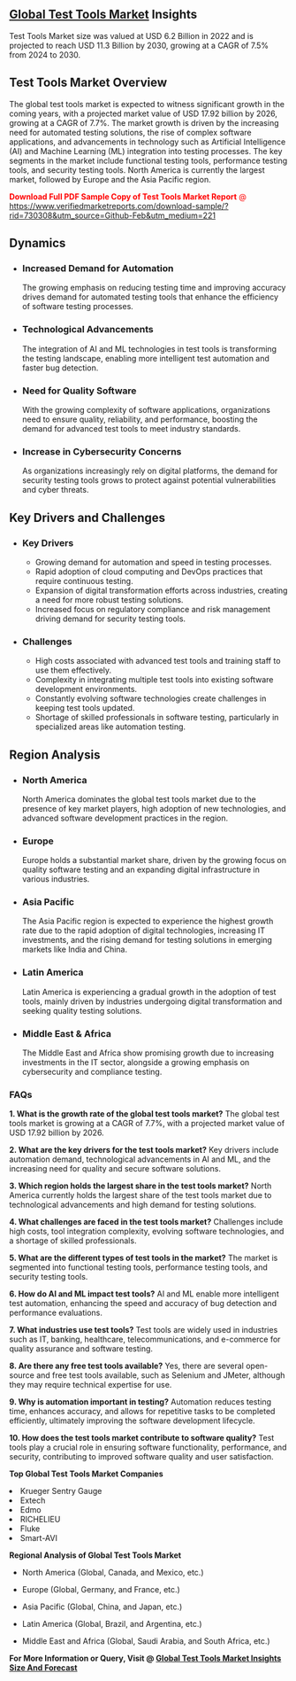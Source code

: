 <h2><a href="https://www.verifiedmarketreports.com/download-sample/?rid=730308&amp;utm_source=Github&amp;utm_medium=221" target="_blank">Global Test Tools Market</a> Insights</h2><p>Test Tools Market size was valued at USD 6.2 Billion in 2022 and is projected to reach USD 11.3 Billion by 2030, growing at a CAGR of 7.5% from 2024 to 2030.</p><p> <h2>Test Tools Market Overview</h2> <p>The global test tools market is expected to witness significant growth in the coming years, with a projected market value of USD 17.92 billion by 2026, growing at a CAGR of 7.7%. The market growth is driven by the increasing need for automated testing solutions, the rise of complex software applications, and advancements in technology such as Artificial Intelligence (AI) and Machine Learning (ML) integration into testing processes. The key segments in the market include functional testing tools, performance testing tools, and security testing tools. North America is currently the largest market, followed by Europe and the Asia Pacific region.</p> <p><p><span class=""><span style="color: #ff0000;"><strong>Download Full PDF Sample Copy of Test Tools Market Report</strong> @ </span><a href="https://www.verifiedmarketreports.com/download-sample/?rid=730308&amp;utm_source=Github-Feb&amp;utm_medium=221" target="_blank">https://www.verifiedmarketreports.com/download-sample/?rid=730308&amp;utm_source=Github-Feb&amp;utm_medium=221</a></span></p></p> <h2>Dynamics</h2> <ul> <li><h3>Increased Demand for Automation</h3> The growing emphasis on reducing testing time and improving accuracy drives demand for automated testing tools that enhance the efficiency of software testing processes.</li> <li><h3>Technological Advancements</h3> The integration of AI and ML technologies in test tools is transforming the testing landscape, enabling more intelligent test automation and faster bug detection.</li> <li><h3>Need for Quality Software</h3> With the growing complexity of software applications, organizations need to ensure quality, reliability, and performance, boosting the demand for advanced test tools to meet industry standards.</li> <li><h3>Increase in Cybersecurity Concerns</h3> As organizations increasingly rely on digital platforms, the demand for security testing tools grows to protect against potential vulnerabilities and cyber threats.</li> </ul> <h2>Key Drivers and Challenges</h2> <ul> <li><h3>Key Drivers</h3> <ul> <li>Growing demand for automation and speed in testing processes.</li> <li>Rapid adoption of cloud computing and DevOps practices that require continuous testing.</li> <li>Expansion of digital transformation efforts across industries, creating a need for more robust testing solutions.</li> <li>Increased focus on regulatory compliance and risk management driving demand for security testing tools.</li> </ul> </li> <li><h3>Challenges</h3> <ul> <li>High costs associated with advanced test tools and training staff to use them effectively.</li> <li>Complexity in integrating multiple test tools into existing software development environments.</li> <li>Constantly evolving software technologies create challenges in keeping test tools updated.</li> <li>Shortage of skilled professionals in software testing, particularly in specialized areas like automation testing.</li> </ul> </li> </ul> <h2>Region Analysis</h2> <ul> <li><h3>North America</h3> North America dominates the global test tools market due to the presence of key market players, high adoption of new technologies, and advanced software development practices in the region.</li> <li><h3>Europe</h3> Europe holds a substantial market share, driven by the growing focus on quality software testing and an expanding digital infrastructure in various industries.</li> <li><h3>Asia Pacific</h3> The Asia Pacific region is expected to experience the highest growth rate due to the rapid adoption of digital technologies, increasing IT investments, and the rising demand for testing solutions in emerging markets like India and China.</li> <li><h3>Latin America</h3> Latin America is experiencing a gradual growth in the adoption of test tools, mainly driven by industries undergoing digital transformation and seeking quality testing solutions.</li> <li><h3>Middle East & Africa</h3> The Middle East and Africa show promising growth due to increasing investments in the IT sector, alongside a growing emphasis on cybersecurity and compliance testing.</li> </ul> <h3>FAQs</h3> <p><strong>1. What is the growth rate of the global test tools market?</strong> The global test tools market is growing at a CAGR of 7.7%, with a projected market value of USD 17.92 billion by 2026.</p> <p><strong>2. What are the key drivers for the test tools market?</strong> Key drivers include automation demand, technological advancements in AI and ML, and the increasing need for quality and secure software solutions.</p> <p><strong>3. Which region holds the largest share in the test tools market?</strong> North America currently holds the largest share of the test tools market due to technological advancements and high demand for testing solutions.</p> <p><strong>4. What challenges are faced in the test tools market?</strong> Challenges include high costs, tool integration complexity, evolving software technologies, and a shortage of skilled professionals.</p> <p><strong>5. What are the different types of test tools in the market?</strong> The market is segmented into functional testing tools, performance testing tools, and security testing tools.</p> <p><strong>6. How do AI and ML impact test tools?</strong> AI and ML enable more intelligent test automation, enhancing the speed and accuracy of bug detection and performance evaluations.</p> <p><strong>7. What industries use test tools?</strong> Test tools are widely used in industries such as IT, banking, healthcare, telecommunications, and e-commerce for quality assurance and software testing.</p> <p><strong>8. Are there any free test tools available?</strong> Yes, there are several open-source and free test tools available, such as Selenium and JMeter, although they may require technical expertise for use.</p> <p><strong>9. Why is automation important in testing?</strong> Automation reduces testing time, enhances accuracy, and allows for repetitive tasks to be completed efficiently, ultimately improving the software development lifecycle.</p> <p><strong>10. How does the test tools market contribute to software quality?</strong> Test tools play a crucial role in ensuring software functionality, performance, and security, contributing to improved software quality and user satisfaction.</p> </p><p><strong>Top Global Test Tools Market Companies</strong></p><div data-test-id=""><p><li>Krueger Sentry Gauge</li><li> Extech</li><li> Edmo</li><li> RICHELIEU</li><li> Fluke</li><li> Smart-AVI</li></p><div><strong>Regional Analysis of&nbsp;Global Test Tools Market</strong></div><ul><li dir="ltr"><p dir="ltr">North America&nbsp;(Global, Canada, and Mexico, etc.)</p></li><li dir="ltr"><p dir="ltr">Europe (Global, Germany, and France, etc.)</p></li><li dir="ltr"><p dir="ltr">Asia Pacific&nbsp;(Global, China, and Japan, etc.)</p></li><li dir="ltr"><p dir="ltr">Latin America&nbsp;(Global, Brazil, and Argentina, etc.)</p></li><li dir="ltr">Middle East and Africa&nbsp;(Global, Saudi Arabia, and South Africa, etc.)</li></ul><p><strong>For More Information or Query, Visit @&nbsp;</strong><strong><a href="https://www.verifiedmarketreports.com/product/test-tools-market/?utm_source=Github&amp;utm_medium=221" target="_blank">Global Test Tools Market Insights Size And Forecast</a></strong></p></div>
